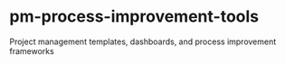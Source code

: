 # pm-process-improvement-tools
Project management templates, dashboards, and process improvement frameworks
